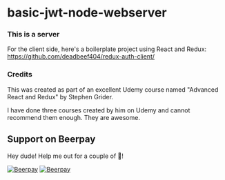 # basic-jwt-node-webserver

### This is a server

For the client side, here's a boilerplate project using React and Redux: https://github.com/deadbeef404/redux-auth-client/

### Credits 

This was created as part of an excellent Udemy course named "Advanced React and Redux" by Stephen Grider.

I have done three courses created by him on Udemy and cannot recommend them enough. They are awesome.

## Support on Beerpay
Hey dude! Help me out for a couple of :beers:!

[![Beerpay](https://beerpay.io/deadbeef404/basic-jwt-node-webserver/badge.svg?style=beer-square)](https://beerpay.io/deadbeef404/basic-jwt-node-webserver)  [![Beerpay](https://beerpay.io/deadbeef404/basic-jwt-node-webserver/make-wish.svg?style=flat-square)](https://beerpay.io/deadbeef404/basic-jwt-node-webserver?focus=wish)